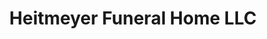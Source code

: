 ---
title: "Heitmeyer Funeral Home LLC"
url: /columbus-grove/heitmeyer-funeral-home-llc/
shop: Bestattungen
---
